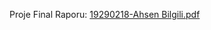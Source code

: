 Proje Final Raporu: [19290218-Ahsen Bilgili.pdf](https://github.com/user-attachments/files/15842977/19290218-Ahsen.Bilgili.pdf)
